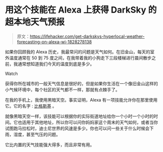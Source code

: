 # 用这个技能在 Alexa 上获得 DarkSky 的超本地天气预报

> 原文：<https://lifehacker.com/get-darkskys-hyperlocal-weather-forecasting-on-alexa-wi-1828278138>

如果你回顾我的 Alexa 历史，我最常问的问题是天气如何。在旧金山，每天的室外温度通常在 50 到 75 度之间，在我带着我的小狗走下三段楼梯进行晨间散步之前，我通常想知道我们今天的温度到底是多少。

Watch

获得你所在城市的一般天气信息是很好的，但是如果你生活在一个像旧金山这样的小气候环境中，每个社区的天气都不一样，那就有点棘手了。

在我的手机上，我使用黑暗天空。事实证明，Alexa 有一项技能允许你在那里使用它。它的名字 : [比格斯基](https://www.amazon.com/gp/product/B01GU4MBM4?asc_campaign=InlineText&asc_refurl=https://lifehacker.com/get-darkskys-hyperlocal-weather-forecasting-on-alexa-wi-1828278138&asc_source=&tag=kinjalifehackerlink-20) 。

就像黑暗天空一样，该技能可以根据你的实际街道地址给你一个小时一个小时的时间。它也适用于其他地址，所以你可以问你妈妈家这个周末的天气如何，或者当你试图跑马拉松时，迪士尼世界的风速是多少。你也可以问一些关于什么时候会下雨，湿度，甚至气压的问题。

它比内置的天气技能强大得多，而且非常有用。
